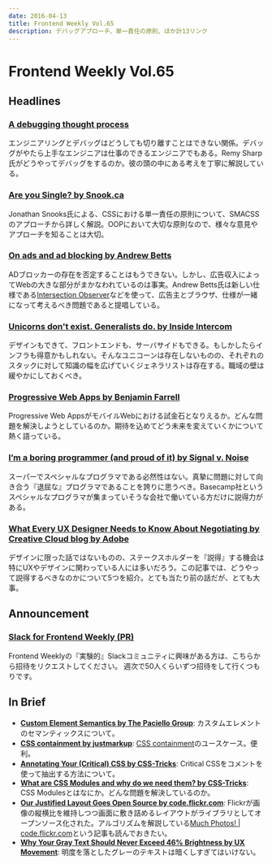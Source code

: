 ```yaml
---
date: 2016-04-13
title: Frontend Weekly Vol.65
description: デバッグアプローチ、単一責任の原則、ほか計13リンク
---
```


# Frontend Weekly Vol.65

## Headlines

### [A debugging thought process](https://remysharp.com/2016/04/04/a-debugging-thought-process)

エンジニアリングとデバッグはどうしても切り離すことはできない関係。デバッグがやたら上手なエンジニアは仕事のできるエンジニアでもある。Remy Sharp氏がどうやってデバッグをするのか。彼の頭の中にある考えを丁寧に解説している。

### [Are you Single? by Snook.ca](http://snook.ca/archives/html_and_css/are-you-single)

Jonathan Snooks氏による、CSSにおける単一責任の原則について、SMACSSのアプローチから詳しく解説。OOPにおいて大切な原則なので、様々な意見やアプローチを知ることは大切。

### [On ads and ad blocking by Andrew Betts](https://trib.tv/2016/03/29/on-ads-and-ad-blocking/)

ADブロッカーの存在を否定することはもうできない。しかし、広告収入によってWebの大きな部分がまかなわれているのは事実。Andrew Betts氏は新しい仕様である[Intersection Observer](https://github.com/WICG/IntersectionObserver/blob/gh-pages/explainer.md)などを使って、広告主とブラウザ、仕様が一緒になって考えるべき問題であると提唱している。

### [Unicorns don't exist. Generalists do. by Inside Intercom](https://blog.intercom.io/unicorns-dont-exist-generalists-do/)

デザインもできて、フロントエンドも、サーバサイドもできる。もしかしたらインフラも得意かもしれない。そんなユニコーンは存在しないものの、それぞれのスタックに対して知識の幅を広げていくジェネラリストは存在する。職域の壁は緩やかにしておくべき。

### [Progressive Web Apps by Benjamin Farrell](http://www.benfarrell.com/2016/02/26/progressive-web-apps/)

Progressive Web AppsがモバイルWebにおける試金石となりえるか。どんな問題を解決しようとしているのか。期待を込めてどう未来を変えていくかについて熱く語っている。

### [I’m a boring programmer (and proud of it) by Signal v. Noise](https://m.signalvnoise.com/i-m-a-boring-programmer-and-proud-of-it-d4ac3dd2defe#.blutardl9)

スーパーでスペシャルなプログラマである必然性はない。真摯に問題に対して向き合う『退屈な』プログラマであることを誇りに思うべき。Basecamp社というスペシャルなプログラマが集まっていそうな会社で働いている方だけに説得力がある。

### [What Every UX Designer Needs to Know About Negotiating by Creative Cloud blog by Adobe](http://blogs.adobe.com/creativecloud/what-every-ux-designer-needs-to-know-about-negotiating/)

デザインに限った話ではないものの、ステークスホルダーを『説得』する機会は特にUXやデザインに関わっている人には多いだろう。この記事では、どうやって説得するべきなのかについて5つを紹介。とても当たり前の話だが、とても大事。

## Announcement

### [Slack for Frontend Weekly (PR)](https://studiomohawk.typeform.com/to/Kj8Gaj)

Frontend Weeklyの『実験的』Slackコミュニティに興味がある方は、こちらから招待をリクエストしてください。 週次で50人くらいずつ招待をして行くつもりです。

## In Brief

* [**Custom Element Semantics by The Paciello Group**](https://www.paciellogroup.com/blog/2016/04/custom-element-semantics/): カスタムエレメントのセマンティックスについて。
* [**CSS containment by justmarkup**](https://justmarkup.com/log/2016/04/css-containment/): [CSS containment](https://drafts.csswg.org/css-containment-3/)のユースケース。便利。
* [**Annotating Your (Critical) CSS by CSS-Tricks**](https://css-tricks.com/annotating-critical-css/): Critical CSSをコメントを使って抽出する方法について。
* [**What are CSS Modules and why do we need them? by CSS-Tricks**](https://css-tricks.com/css-modules-part-1-need/): CSS Modulesとはなにか。どんな問題を解決しているのか。
* [**Our Justified Layout Goes Open Source by code.flickr.com**](http://code.flickr.net/2016/04/05/our-justified-layout-goes-open-source/): Flickrが画像の縦横比を維持しつつ画面に敷き詰めるレイアウトがライブラリとしてオープンソース化された。アルゴリズムを解説している[Much Photos! | code.flickr.com](http://code.flickr.net/2015/03/24/much-photos/)という記事も読んでおきたい。
* [**Why Your Gray Text Should Never Exceed 46% Brightness by UX Movement**](http://uxmovement.com/content/why-your-gray-text-should-never-exceed-46-brightness/): 明度を落としたグレーのテキストは暗くしすぎてはいけない。
